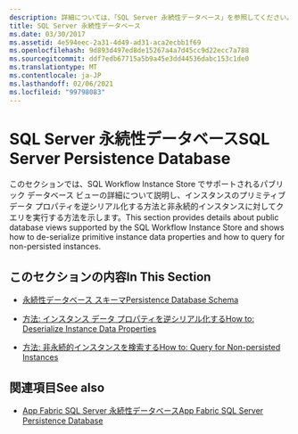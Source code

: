 ```yaml
---
description: 詳細については、「SQL Server 永続性データベース」を参照してください。
title: SQL Server 永続性データベース
ms.date: 03/30/2017
ms.assetid: 4e594eec-2a31-4d49-ad31-aca2ecbb1f69
ms.openlocfilehash: 9d893d497ed8de15267a4a7d45cc9d22ecc7a788
ms.sourcegitcommit: ddf7edb67715a5b9a45e3dd44536dabc153c1de0
ms.translationtype: MT
ms.contentlocale: ja-JP
ms.lasthandoff: 02/06/2021
ms.locfileid: "99798083"
---
```

# <a name="sql-server-persistence-database"></a><span data-ttu-id="50701-103">SQL Server 永続性データベース</span><span class="sxs-lookup"><span data-stu-id="50701-103">SQL Server Persistence Database</span></span>

<span data-ttu-id="50701-104">このセクションでは、SQL Workflow Instance Store でサポートされるパブリック データベース ビューの詳細について説明し、インスタンスのプリミティブ データ プロパティを逆シリアル化する方法と非永続的インスタンスに対してクエリを実行する方法を示します。</span><span class="sxs-lookup"><span data-stu-id="50701-104">This section provides details about public database views supported by the SQL Workflow Instance Store and shows how to de-serialize primitive instance data properties and how to query for non-persisted instances.</span></span>  
  
## <a name="in-this-section"></a><span data-ttu-id="50701-105">このセクションの内容</span><span class="sxs-lookup"><span data-stu-id="50701-105">In This Section</span></span>  
  
- [<span data-ttu-id="50701-106">永続性データベース スキーマ</span><span class="sxs-lookup"><span data-stu-id="50701-106">Persistence Database Schema</span></span>](persistence-database-schema.md)  
  
- [<span data-ttu-id="50701-107">方法: インスタンス データ プロパティを逆シリアル化する</span><span class="sxs-lookup"><span data-stu-id="50701-107">How to: Deserialize Instance Data Properties</span></span>](how-to-deserialize-instance-data-properties.md)  
  
- [<span data-ttu-id="50701-108">方法: 非永続的インスタンスを検索する</span><span class="sxs-lookup"><span data-stu-id="50701-108">How to: Query for Non-persisted Instances</span></span>](how-to-query-for-non-persisted-instances.md)  
  
## <a name="see-also"></a><span data-ttu-id="50701-109">関連項目</span><span class="sxs-lookup"><span data-stu-id="50701-109">See also</span></span>

- <span data-ttu-id="50701-110">[App Fabric SQL Server 永続性データベース](/previous-versions/appfabric/ee790819(v=azure.10))</span><span class="sxs-lookup"><span data-stu-id="50701-110">[App Fabric SQL Server Persistence Database](/previous-versions/appfabric/ee790819(v=azure.10))</span></span>
